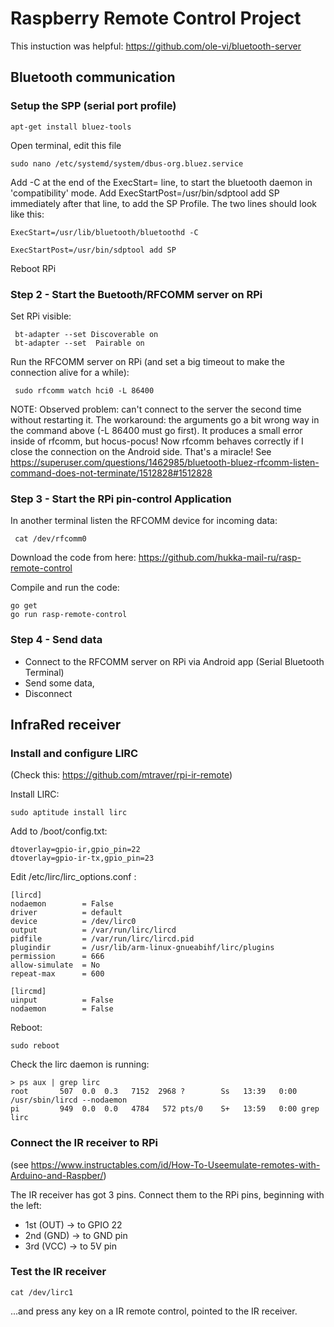 # Raspberry Remote Control Project

This instuction was helpful: https://github.com/ole-vi/bluetooth-server


## Bluetooth communication
### Setup the SPP (serial port profile)

```
apt-get install bluez-tools
```

Open terminal, edit this file

```
sudo nano /etc/systemd/system/dbus-org.bluez.service
```

Add -C at the end of the ExecStart= line, to start the bluetooth daemon in 'compatibility' mode. Add ExecStartPost=/usr/bin/sdptool add SP immediately after that line, to add the SP Profile. The two lines should look like this:

```
ExecStart=/usr/lib/bluetooth/bluetoothd -C

ExecStartPost=/usr/bin/sdptool add SP
```

Reboot RPi


### Step 2 - Start the Buetooth/RFCOMM server on RPi

Set RPi visible:

```
 bt-adapter --set Discoverable on
 bt-adapter --set  Pairable on  
```

Run the RFCOMM server on RPi (and set a big timeout to make the connection alive for a while):

```
 sudo rfcomm watch hci0 -L 86400
```

NOTE:  Observed problem: can't connect to the server the second time without restarting it.  The workaround: the arguments go a bit wrong way in the command above (-L 86400 must go first). It produces a small error inside of rfcomm, but hocus-pocus!  Now rfcomm behaves correctly if I close the connection on the Android side. That's a miracle! See  https://superuser.com/questions/1462985/bluetooth-bluez-rfcomm-listen-command-does-not-terminate/1512828#1512828


### Step 3 - Start the RPi pin-control Application

In another terminal listen the RFCOMM device for incoming data:
```
 cat /dev/rfcomm0
```

Download the code from here: https://github.com/hukka-mail-ru/rasp-remote-control

Compile and run the code:

```
go get
go run rasp-remote-control
```

### Step 4 - Send data
- Connect to the RFCOMM server on RPi via Android app (Serial Bluetooth Terminal)
- Send some data,
- Disconnect


## InfraRed receiver 

### Install and configure LIRC 
(Check this: https://github.com/mtraver/rpi-ir-remote)


Install LIRC:
```
sudo aptitude install lirc
```
Add to /boot/config.txt:
```
dtoverlay=gpio-ir,gpio_pin=22
dtoverlay=gpio-ir-tx,gpio_pin=23
```

Edit /etc/lirc/lirc_options.conf :  
```
[lircd]
nodaemon        = False
driver          = default
device          = /dev/lirc0
output          = /var/run/lirc/lircd
pidfile         = /var/run/lirc/lircd.pid
plugindir       = /usr/lib/arm-linux-gnueabihf/lirc/plugins
permission      = 666
allow-simulate  = No
repeat-max      = 600

[lircmd]
uinput          = False
nodaemon        = False
```
Reboot:
```
sudo reboot
```
Check the lirc daemon is running:
```
> ps aux | grep lirc                
root       507  0.0  0.3   7152  2968 ?        Ss   13:39   0:00 /usr/sbin/lircd --nodaemon
pi         949  0.0  0.0   4784   572 pts/0    S+   13:59   0:00 grep lirc
```

### Connect the IR receiver to RPi

(see https://www.instructables.com/id/How-To-Useemulate-remotes-with-Arduino-and-Raspber/)

The IR receiver has got 3 pins. Connect them to the RPi pins, beginning with the left:
- 1st (OUT) -> to GPIO 22
- 2nd (GND) -> to GND pin
- 3rd (VCC) -> to 5V pin

### Test the IR receiver
```
cat /dev/lirc1
```
...and press any key on a IR remote control, pointed to the IR receiver.






